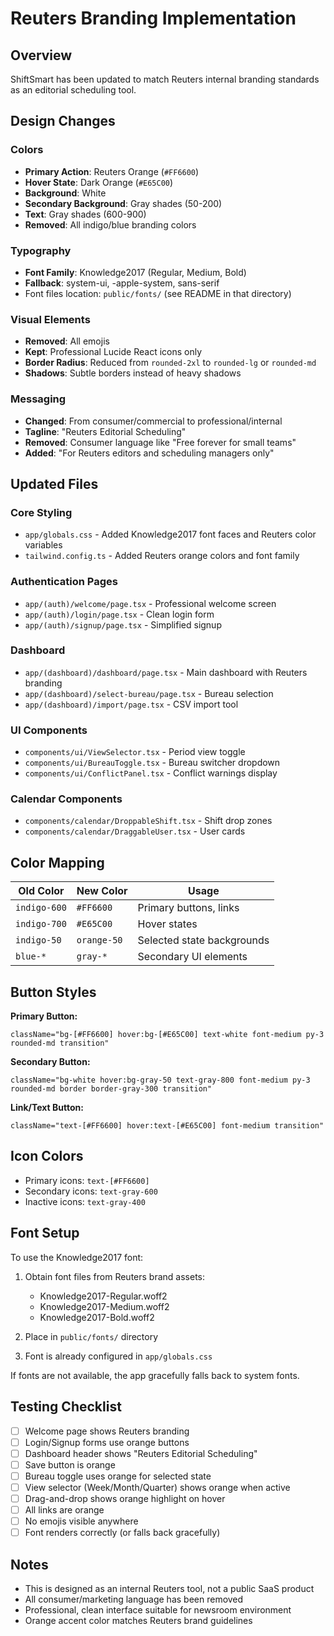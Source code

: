 # Reuters Branding Implementation

## Overview
ShiftSmart has been updated to match Reuters internal branding standards as an editorial scheduling tool.

## Design Changes

### Colors
- **Primary Action**: Reuters Orange (`#FF6600`)
- **Hover State**: Dark Orange (`#E65C00`)
- **Background**: White
- **Secondary Background**: Gray shades (50-200)
- **Text**: Gray shades (600-900)
- **Removed**: All indigo/blue branding colors

### Typography
- **Font Family**: Knowledge2017 (Regular, Medium, Bold)
- **Fallback**: system-ui, -apple-system, sans-serif
- Font files location: `public/fonts/` (see README in that directory)

### Visual Elements
- **Removed**: All emojis
- **Kept**: Professional Lucide React icons only
- **Border Radius**: Reduced from `rounded-2xl` to `rounded-lg` or `rounded-md`
- **Shadows**: Subtle borders instead of heavy shadows

### Messaging
- **Changed**: From consumer/commercial to professional/internal
- **Tagline**: "Reuters Editorial Scheduling"
- **Removed**: Consumer language like "Free forever for small teams"
- **Added**: "For Reuters editors and scheduling managers only"

## Updated Files

### Core Styling
- `app/globals.css` - Added Knowledge2017 font faces and Reuters color variables
- `tailwind.config.ts` - Added Reuters orange colors and font family

### Authentication Pages
- `app/(auth)/welcome/page.tsx` - Professional welcome screen
- `app/(auth)/login/page.tsx` - Clean login form
- `app/(auth)/signup/page.tsx` - Simplified signup

### Dashboard
- `app/(dashboard)/dashboard/page.tsx` - Main dashboard with Reuters branding
- `app/(dashboard)/select-bureau/page.tsx` - Bureau selection
- `app/(dashboard)/import/page.tsx` - CSV import tool

### UI Components
- `components/ui/ViewSelector.tsx` - Period view toggle
- `components/ui/BureauToggle.tsx` - Bureau switcher dropdown
- `components/ui/ConflictPanel.tsx` - Conflict warnings display

### Calendar Components
- `components/calendar/DroppableShift.tsx` - Shift drop zones
- `components/calendar/DraggableUser.tsx` - User cards

## Color Mapping

| Old Color | New Color | Usage |
|-----------|-----------|-------|
| `indigo-600` | `#FF6600` | Primary buttons, links |
| `indigo-700` | `#E65C00` | Hover states |
| `indigo-50` | `orange-50` | Selected state backgrounds |
| `blue-*` | `gray-*` | Secondary UI elements |

## Button Styles

**Primary Button:**
```tsx
className="bg-[#FF6600] hover:bg-[#E65C00] text-white font-medium py-3 rounded-md transition"
```

**Secondary Button:**
```tsx
className="bg-white hover:bg-gray-50 text-gray-800 font-medium py-3 rounded-md border border-gray-300 transition"
```

**Link/Text Button:**
```tsx
className="text-[#FF6600] hover:text-[#E65C00] font-medium transition"
```

## Icon Colors
- Primary icons: `text-[#FF6600]`
- Secondary icons: `text-gray-600`
- Inactive icons: `text-gray-400`

## Font Setup

To use the Knowledge2017 font:

1. Obtain font files from Reuters brand assets:
   - Knowledge2017-Regular.woff2
   - Knowledge2017-Medium.woff2
   - Knowledge2017-Bold.woff2

2. Place in `public/fonts/` directory

3. Font is already configured in `app/globals.css`

If fonts are not available, the app gracefully falls back to system fonts.

## Testing Checklist

- [ ] Welcome page shows Reuters branding
- [ ] Login/Signup forms use orange buttons
- [ ] Dashboard header shows "Reuters Editorial Scheduling"
- [ ] Save button is orange
- [ ] Bureau toggle uses orange for selected state
- [ ] View selector (Week/Month/Quarter) shows orange when active
- [ ] Drag-and-drop shows orange highlight on hover
- [ ] All links are orange
- [ ] No emojis visible anywhere
- [ ] Font renders correctly (or falls back gracefully)

## Notes

- This is designed as an internal Reuters tool, not a public SaaS product
- All consumer/marketing language has been removed
- Professional, clean interface suitable for newsroom environment
- Orange accent color matches Reuters brand guidelines


